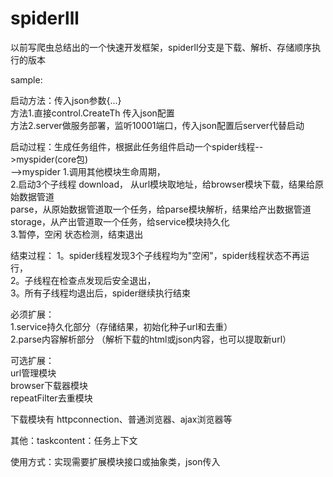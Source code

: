# spiderlll
以前写爬虫总结出的一个快速开发框架，spiderll分支是下载、解析、存储顺序执行的版本

sample:

启动方法：传入json参数{...}  
 方法1.直接control.CreateTh 传入json配置  
 方法2.server做服务部署，监听10001端口，传入json配置后server代替启动  

启动过程：生成任务组件，根据此任务组件启动一个spider线程-->myspider(core包)  
    -->myspider 1.调用其他模块生命周期，  
                2.启动3个子线程 download， 从url模块取地址，给browser模块下载，结果给原始数据管道  
                              parse，从原始数据管道取一个任务，给parse模块解析，结果给产出数据管道  
                              storage，从产出管道取一个任务，给service模块持久化  
                3.暂停，空闲 状态检测，结束退出  

结束过程： 1。spider线程发现3个子线程均为"空闲"，spider线程状态不再运行，  
         2。子线程在检查点发现后安全退出，  
         3。所有子线程均退出后，spider继续执行结束  
         

必须扩展：  
1.service持久化部分（存储结果，初始化种子url和去重）  
2.parse内容解析部分 （解析下载的html或json内容，也可以提取新url）  

可选扩展：  
url管理模块  
browser下载器模块  
repeatFilter去重模块  

下载模块有 httpconnection、普通浏览器、ajax浏览器等  

其他：taskcontent：任务上下文  

使用方式：实现需要扩展模块接口或抽象类，json传入  
